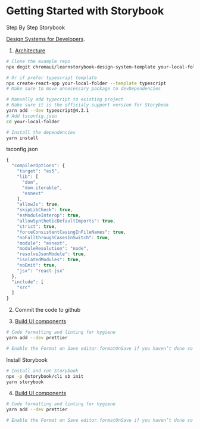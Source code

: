 # Getting Started with Storybook

Step By Step Storybook

[Design Systems for Developers](https://storybook.js.org/tutorials/design-systems-for-developers).

1. [Architecture](https://storybook.js.org/tutorials/design-systems-for-developers/react/en/architecture/)

```bash
# Clone the example repo
npx degit chromaui/learnstorybook-design-system-template your-local-folder

# Or if prefer typescript template
npx create-react-app your-local-folder --template typescript
# Make sure to move unnecessary package to devDependencies

# Manually add typecript to existing project
# Make sure it is the officialy support version for Storybook
yarn add --dev typescript@4.3.1
# Add tsconfig.json
cd your-local-folder

# Install the dependencies
yarn install
```

tsconfig.json

```js
{
  "compilerOptions": {
    "target": "es5",
    "lib": [
      "dom",
      "dom.iterable",
      "esnext"
    ],
    "allowJs": true,
    "skipLibCheck": true,
    "esModuleInterop": true,
    "allowSyntheticDefaultImports": true,
    "strict": true,
    "forceConsistentCasingInFileNames": true,
    "noFallthroughCasesInSwitch": true,
    "module": "esnext",
    "moduleResolution": "node",
    "resolveJsonModule": true,
    "isolatedModules": true,
    "noEmit": true,
    "jsx": "react-jsx"
  },
  "include": [
    "src"
  ]
}
```

2. Commit the code to github

3. [Build UI components](https://storybook.js.org/tutorials/design-systems-for-developers/react/en/build/)

```bash
# Code formatting and linting for hygiene
yarn add --dev prettier

# Enable the Format on Save editor.formatOnSave if you haven’t done so already. Once you’ve installed Prettier, you should find that it auto-formats your code whenever you save a file.
```

Install Storybook

```bash
# Install and run Storybook
npx -p @storybook/cli sb init
yarn storybook
```

4. [Build UI components](https://storybook.js.org/tutorials/design-systems-for-developers/react/en/build/)

```bash
# Code formatting and linting for hygiene
yarn add --dev prettier

# Enable the Format on Save editor.formatOnSave if you haven’t done so already. Once you’ve installed Prettier, you should find that it auto-formats your code whenever you save a file.
```
